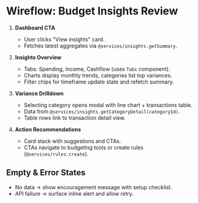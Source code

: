 # Wireflow: Budget Insights Review

1. **Dashboard CTA**
   - User clicks "View insights" card.
   - Fetches latest aggregates via `@services/insights.getSummary`.

2. **Insights Overview**
   - Tabs: Spending, Income, Cashflow (uses `Tabs` component).
   - Charts display monthly trends, categories list top variances.
   - Filter chips for timeframe update state and refetch summary.

3. **Variance Drilldown**
   - Selecting category opens modal with line chart + transactions table.
   - Data from `@services/insights.getCategoryDetail(categoryId)`.
   - Table rows link to transaction detail view.

4. **Action Recommendations**
   - Card stack with suggestions and CTAs.
   - CTAs navigate to budgeting tools or create rules (`@services/rules.create`).

## Empty & Error States
- No data -> show encouragement message with setup checklist.
- API failure -> surface inline alert and allow retry.
